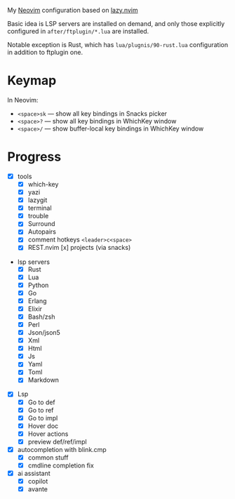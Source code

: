 My [Neovim](https://neovim.io/) configuration based on [lazy.nvim](https://lazy.folke.io/)

Basic idea is LSP servers are installed on demand, and only those explicitly configured in `after/ftplugin/*.lua` are installed.

Notable exception is Rust, which has `lua/plugnis/90-rust.lua` configuration in addition to ftplugin one.

# Keymap

In Neovim:

  * `<space>sk` — show all key bindings in Snacks picker
  * `<space>?` — show all key bindings in WhichKey window
  * `<space>/` — show buffer-local key bindings in WhichKey window

# Progress

* [x] tools
	* [x] which-key
	* [x] yazi
	* [x] lazygit
	* [x] terminal
	* [x] trouble
	* [x] Surround
	* [x] Autopairs
	* [x] comment hotkeys `<leader>c<space>`
    * [x] REST.nvim
 [x] projects (via snacks)
* lsp servers
	* [x] Rust
	* [x] Lua
	* [x] Python
	* [x] Go
	* [x] Erlang
	* [x] Elixir
	* [x] Bash/zsh
	* [x] Perl
	* [x] Json/json5
	* [x] Xml
	* [x] Html
	* [x] Js
	* [x] Yaml
	* [x] Toml
	* [x] Markdown
* [x] Lsp
	* [x] Go to def
	* [x] Go to ref
	* [x] Go to impl
	* [x] Hover doc
	* [x] Hover actions
	* [x] preview def/ref/impl
* [x] autocompletion with blink.cmp
	* [x] common stuff
    - [x] cmdline completion fix
* [x] ai assistant
	* [x] copilot
	* [x] avante
